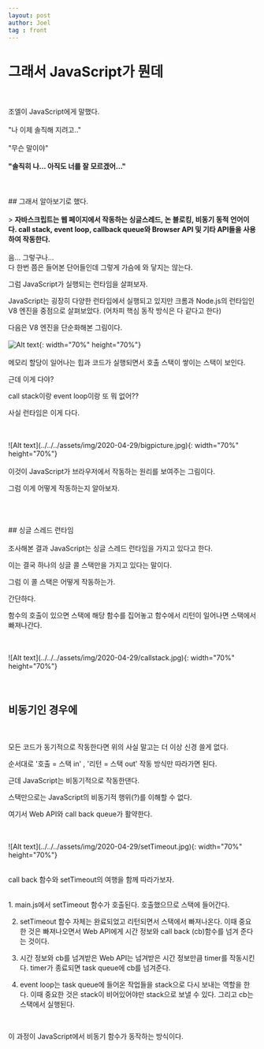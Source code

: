 ```yaml
---
layout: post
author: Joel
tag : front
---
```


그래서 JavaScript가 뭔데
=======================

<br>
<br>
조엘이 JavaScript에게 말했다.
<br>
<br>
"나 이제 솔직해 지려고.."
<br>
<br>
"무슨 말이야"
<br>
<br>
<strong>"솔직히 나... 아직도 너를 잘 모르겠어..."</strong>

<br>
<br>
<br>
<br>
## 그래서 알아보기로 했다.
<br>
<br>
> <strong>자바스크립트는 웹 페이지에서 작동하는 싱글스레드, 논 블로킹, 비동기 동적  언어이다. call stack, event loop, callback queue와 Browser API 및 기타 API들을 사용하여 작동한다.</strong>

<br>
<br>
음... 그렇구나...
<br>
다 한번 쯤은 들어본 단어들인데 그렇게 가슴에 와 닿지는 않는다.

그럼 JavaScript가 실행되는 런타임을 살펴보자.

JavaScript는 굉장히 다양한 런타임에서 실행되고 있지만 크롬과 Node.js의 런타임인 V8 엔진을 중점으로 살펴보았다. (어차피 핵심 동작 방식은 다 같다고 한다)

다음은 V8 엔진을 단순화해본 그림이다.
<br>
<br>
![Alt text](../../../assets/img/2020-04-29/v8.jpg){: width="70%" height="70%"}
<br>
<br>
메모리 할당이 일어나는 힙과 코드가 실행되면서 호출 스택이 쌓이는 스택이 보인다.

근데 이게 다야?

call stack이랑 event loop이랑 또 뭐 없어??

사실 런타임은 이게 다다.

<br>
<br>
![Alt text](../../../assets/img/2020-04-29/bigpicture.jpg){: width="70%" height="70%"}
<br>
<br>
이것이 JavaScript가 브라우저에서 작동하는 원리를 보여주는 그림이다.

그럼 이게 어떻게 작동하는지 알아보자.

<br>
<br>
<br>
## 싱글 스레드 런타임
<br>
<br>
조사해본 결과 JavaScript는 싱글 스레드 런타임을 가지고 있다고 한다.

이는 결국 하나의 싱글 콜 스택만을 가지고 있다는 말이다.

그럼 이 콜 스택은 어떻게 작동하는가.

간단하다.

함수의 호출이 있으면 스택에 해당 함수를 집어놓고 함수에서 리턴이 일어나면 스택에서 빠져나간다. 

<br>
<br>
![Alt text](../../../assets/img/2020-04-29/callstack.jpg){: width="70%" height="70%"}
<br>
<br>
<br>

## 비동기인 경우에
<br>
<br>
모든 코드가 동기적으로 작동한다면 위의 사실 말고는 더 이상 신경 쓸게 없다.

순서대로 '호출 = 스택 in' , '리턴 = 스택 out' 작동 방식만 따라가면 된다.

근데 JavaScript는 비동기적으로 작동한댄다.

스택만으로는 JavaScript의 비동기적 행위(?)를 이해할 수 없다.

여기서 Web API와 call back queue가 활약한다.

<br>
<br>
![Alt text](../../../assets/img/2020-04-29/setTimeout.jpg){: width="70%" height="70%"}
<br>
<br>

call back 함수와 setTimeout의 여행을 함께 따라가보자.

<br>
1. main.js에서 setTimeout 함수가 호출된다. 호출했으므로 스택에 들어간다.

2. setTimeout 함수 자체는 완료되었고 리턴되면서 스택에서 빠져나온다. 이때 중요한 것은 빠져나오면서 Web API에게 시간 정보와 call back (cb)함수를 넘겨 준다는 것이다.

3. 시간 정보와 cb를 넘겨받은 Web API는 넘겨받은 시간 정보만큼 timer를 작동시킨다. timer가 종료되면 task queue에 cb를 넘겨준다.

4. event loop는 task queue에 들어온 작업들을 stack으로 다시 보내는 역할을 한다. 이때 중요한 것은 stack이 비어있어야만 stack으로 보낼 수 있다. 그리고 cb는 스택에서 실행된다.

<br>

이 과정이 JavaScript에서 비동기 함수가 동작하는 방식이다.






